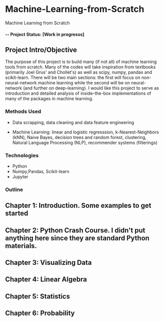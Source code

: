 # Machine-Learning-from-Scratch
Machine Learning from Scratch


#### -- Project Status: [Work in progresss]

## Project Intro/Objective
The purpose of this project is to build many (if not all) of machine learning tools from scratch. Many of the codes will take inspiration from textbooks (primarily Joel Grus' and Chollet's)  as well as scipy, numpy, pandas and scikit-learn. There will be two main sections: the first will focus on non-neural-network machine learning while the second will be on neural-network (and further on deep-learning). I would like this project to serve as introduction and detailed analysis of inside-the-box implementations of many of the packages in machine learning. 

### Methods Used
* Data scrapping, data cleaning and data feature engineering

* Machine Learning: linear and logistic regresssion, k-Nearest-Neighbors (kNN), Naive Bayes, decision trees and random forest, clustering, Natural Language Processing (NLP), recommender systems (filterings)


### Technologies
* Python
* Numpy,Pandas, Scikit-learn
* Jupyter

### Outline
## Chapter 1: Introduction. Some examples to get started
## Chapter 2: Python Crash Course. I didn't put anything here since they are standard Python materials.
## Chapter 3: Visualizing Data
## Chapter 4: Linear Algebra
## Chapter 5: Statistics
## Chapter 6: Probability


